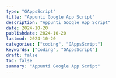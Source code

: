```yaml
---
type: "GAppsScript"
title: "Appunti Google App Script"
description: "Appunti Google App Script"
date: 2024-10-20
publishdate: 2024-10-20
lastmod: 2024-10-20
categories: ["coding", "GAppsScript"]
keywords: ["coding", "GAppsScript"]
draft: false
toc: false
summary: "Appunti Google App Script"
---
```

